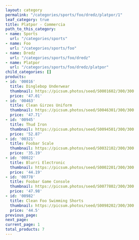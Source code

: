 ```yaml
---
layout: category
permalink: "/categories/sports/foo/dredz/platpor/1"
leaf_category: true
title: Platpor - Commercia
path_to_this_category:
- name: Sports
  url: "/categories/sports"
- name: Foo
  url: "/categories/sports/foo"
- name: Dredz
  url: "/categories/sports/foo/dredz"
- name: Platpor
  url: "/categories/sports/foo/dredz/platpor"
child_categories: []
products:
- id: '00016'
  title: Dinglebop Underwear
  thumbnail: https://picsum.photos/seed/S0001602/300/300
  price: '47.01'
- id: '00463'
  title: Clean Girzes Uniform
  thumbnail: https://picsum.photos/seed/S0046301/300/300
  price: '47.71'
- id: '00945'
  title: Thud Iron
  thumbnail: https://picsum.photos/seed/S0094501/300/300
  price: '52.87'
- id: '00321'
  title: Foobar Scale
  thumbnail: https://picsum.photos/seed/S0032102/300/300
  price: '35.19'
- id: '00022'
  title: Blurri Electronic
  thumbnail: https://picsum.photos/seed/S0002201/300/300
  price: '44.19'
- id: '00778'
  title: Foobar Game Console
  thumbnail: https://picsum.photos/seed/S0077802/300/300
  price: '47.98'
- id: '00982'
  title: Clean Foo Swimming Shorts
  thumbnail: https://picsum.photos/seed/S0098202/300/300
  price: '44.5'
previous_page: 
next_page: 
current_page: 1
total_products: 7
---
```

